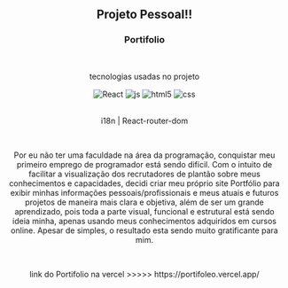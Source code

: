 <h2 align="center">Projeto Pessoal!!</h2>



  <h3 align="center"> Portifolio </h3>

  <br>


  <div align="center" style="display: inline_block">
    <p>tecnologias usadas no projeto</p>
    <img align="center" alt="React" src="https://img.shields.io/badge/React-20232A?style=for-the-badge&logo=react&logoColor=61DAFB" />
    <img align="center" alt="js" src="https://img.shields.io/badge/JavaScript-F7DF1E?style=for-the-badge&logo=javascript&logoColor=black" />
    <img align="center" alt="html5" src="https://img.shields.io/badge/HTML5-E34F26?style=for-the-badge&logo=html5&logoColor=white" />
    <img align="center" alt="css" src="https://img.shields.io/badge/CSS3-1572B6?style=for-the-badge&logo=css3&logoColor=white" />

  </div><br/>
  
   <p align="center">i18n | React-router-dom </p>




  <br>
  <p align="center">Por eu não ter uma faculdade na área da programação, conquistar meu primeiro emprego de programador está sendo difícil.
  Com o intuito de facilitar a visualização dos recrutadores de plantão sobre meus conhecimentos e capacidades, decidi criar meu próprio site Portfólio para exibir minhas informações pessoais/profissionais e meus atuais e futuros projetos de maneira mais clara e objetiva, além de ser um grande aprendizado, pois toda a parte visual, funcional e estrutural está sendo ideia minha, apenas usando meus conhecimentos adquiridos em cursos online.  
  Apesar de simples, o resultado esta sendo muito gratificante para mim.</p>

<br>

<p align="center">link do Portifolio na vercel >>>>> https://portifoleo.vercel.app/ </p>

